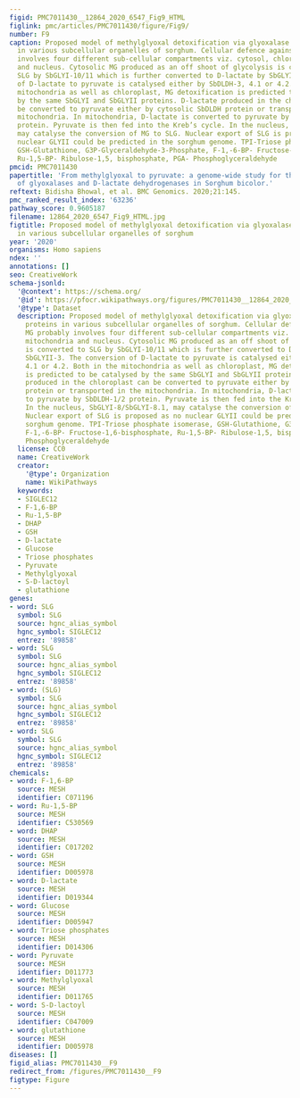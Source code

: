 ```yaml
---
figid: PMC7011430__12864_2020_6547_Fig9_HTML
figlink: pmc/articles/PMC7011430/figure/Fig9/
number: F9
caption: Proposed model of methylglyoxal detoxification via glyoxalase pathway proteins
  in various subcellular organelles of sorghum. Cellular defence against MG probably
  involves four different sub-cellular compartments viz. cytosol, chloroplast, mitochondria
  and nucleus. Cytosolic MG produced as an off shoot of glycolysis is converted to
  SLG by SbGLYI-10/11 which is further converted to D-lactate by SbGLYII-3. The conversion
  of D-lactate to pyruvate is catalysed either by SbDLDH-3, 4.1 or 4.2. Both in the
  mitochondria as well as chloroplast, MG detoxification is predicted to be catalysed
  by the same SbGLYI and SbGLYII proteins. D-lactate produced in the chloroplast can
  be converted to pyruvate either by cytosolic SbDLDH protein or transported in the
  mitochondria. In mitochondria, D-lactate is converted to pyruvate by SbDLDH-1/2
  protein. Pyruvate is then fed into the Kreb’s cycle. In the nucleus, SbGLYI-8/SbGLYI-8.1,
  may catalyse the conversion of MG to SLG. Nuclear export of SLG is proposed as no
  nuclear GLYII could be predicted in the sorghum genome. TPI-Triose phosphate isomerase,
  GSH-Glutathione, G3P-Glyceraldehyde-3-Phosphate, F-1,-6-BP- Fructose-1,6-bisphosphate,
  Ru-1,5-BP- Ribulose-1,5, bisphosphate, PGA- Phosphoglyceraldehyde
pmcid: PMC7011430
papertitle: 'From methylglyoxal to pyruvate: a genome-wide study for the identification
  of glyoxalases and D-lactate dehydrogenases in Sorghum bicolor.'
reftext: Bidisha Bhowal, et al. BMC Genomics. 2020;21:145.
pmc_ranked_result_index: '63236'
pathway_score: 0.9605187
filename: 12864_2020_6547_Fig9_HTML.jpg
figtitle: Proposed model of methylglyoxal detoxification via glyoxalase pathway proteins
  in various subcellular organelles of sorghum
year: '2020'
organisms: Homo sapiens
ndex: ''
annotations: []
seo: CreativeWork
schema-jsonld:
  '@context': https://schema.org/
  '@id': https://pfocr.wikipathways.org/figures/PMC7011430__12864_2020_6547_Fig9_HTML.html
  '@type': Dataset
  description: Proposed model of methylglyoxal detoxification via glyoxalase pathway
    proteins in various subcellular organelles of sorghum. Cellular defence against
    MG probably involves four different sub-cellular compartments viz. cytosol, chloroplast,
    mitochondria and nucleus. Cytosolic MG produced as an off shoot of glycolysis
    is converted to SLG by SbGLYI-10/11 which is further converted to D-lactate by
    SbGLYII-3. The conversion of D-lactate to pyruvate is catalysed either by SbDLDH-3,
    4.1 or 4.2. Both in the mitochondria as well as chloroplast, MG detoxification
    is predicted to be catalysed by the same SbGLYI and SbGLYII proteins. D-lactate
    produced in the chloroplast can be converted to pyruvate either by cytosolic SbDLDH
    protein or transported in the mitochondria. In mitochondria, D-lactate is converted
    to pyruvate by SbDLDH-1/2 protein. Pyruvate is then fed into the Kreb’s cycle.
    In the nucleus, SbGLYI-8/SbGLYI-8.1, may catalyse the conversion of MG to SLG.
    Nuclear export of SLG is proposed as no nuclear GLYII could be predicted in the
    sorghum genome. TPI-Triose phosphate isomerase, GSH-Glutathione, G3P-Glyceraldehyde-3-Phosphate,
    F-1,-6-BP- Fructose-1,6-bisphosphate, Ru-1,5-BP- Ribulose-1,5, bisphosphate, PGA-
    Phosphoglyceraldehyde
  license: CC0
  name: CreativeWork
  creator:
    '@type': Organization
    name: WikiPathways
  keywords:
  - SIGLEC12
  - F-1,6-BP
  - Ru-1,5-BP
  - DHAP
  - GSH
  - D-lactate
  - Glucose
  - Triose phosphates
  - Pyruvate
  - Methylglyoxal
  - S-D-lactoyl
  - glutathione
genes:
- word: SLG
  symbol: SLG
  source: hgnc_alias_symbol
  hgnc_symbol: SIGLEC12
  entrez: '89858'
- word: SLG
  symbol: SLG
  source: hgnc_alias_symbol
  hgnc_symbol: SIGLEC12
  entrez: '89858'
- word: (SLG)
  symbol: SLG
  source: hgnc_alias_symbol
  hgnc_symbol: SIGLEC12
  entrez: '89858'
- word: SLG
  symbol: SLG
  source: hgnc_alias_symbol
  hgnc_symbol: SIGLEC12
  entrez: '89858'
chemicals:
- word: F-1,6-BP
  source: MESH
  identifier: C071196
- word: Ru-1,5-BP
  source: MESH
  identifier: C530569
- word: DHAP
  source: MESH
  identifier: C017202
- word: GSH
  source: MESH
  identifier: D005978
- word: D-lactate
  source: MESH
  identifier: D019344
- word: Glucose
  source: MESH
  identifier: D005947
- word: Triose phosphates
  source: MESH
  identifier: D014306
- word: Pyruvate
  source: MESH
  identifier: D011773
- word: Methylglyoxal
  source: MESH
  identifier: D011765
- word: S-D-lactoyl
  source: MESH
  identifier: C047009
- word: glutathione
  source: MESH
  identifier: D005978
diseases: []
figid_alias: PMC7011430__F9
redirect_from: /figures/PMC7011430__F9
figtype: Figure
---
```

